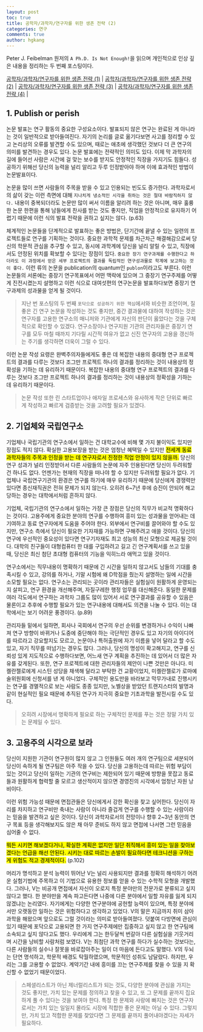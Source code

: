 ```yaml
---
layout: post
toc: true
title: 공학자/과학자/연구자를 위한 생존 전략 (2)
categories: 연구
comments: true
author: hgkang
---
```


Peter J. Feibelman 원저의 `A Ph.D. Is Not Enough!`을 읽으며 개인적으로 인상 깊은 내용을 정리하는 두 번째 포스팅이다.

[공학자/과학자/연구자를 위한 생존 전략 (1)][enough1] |
[공학자/과학자/연구자를 위한 생존 전략 (2)][enough2] |
[공학자/과학자/연구자를 위한 생존 전략 (3)][enough3] |
[공학자/과학자/연구자를 위한 생존 전략 (4)][enough4] |

## 1. Publish or perish

논문 발표는 연구 활동의 중요한 구성요소이다. 발표되지 않은 연구는 완료된 게 아니라는 것이 일반적으로 받아들여진다. 자기의 논리를 글로 옮기다보면 사고를 정리할 수 있고 논리상의 오류를 발견할 수도 있으며, 때로는 애초에 생각했던 것보다 더 큰 연구의 의미를 발견하는 경우도 있다. 논문 발표에는 전략적인 의미도 있다. 이제 막 과학자의 길에 들어선 사람은 시간에 걸 맞는 보수를 받지도 안정적인 직장을 가지기도 힘들다. 성공하기 위해선 당신의 능력을 널리 알리고 두루 인정받아야 하며 이에 효과적인 방법이 논문발표이다.

논문을 많이 쓰면 사람들의 주목을 받을 수 있고 인용되는 빈도도 증가한다. 과학자로서의 삶이 갖는 이런 측면에 대해 `지나치게 냉소적인 시각을 취하는 것은 절대 바람직하지 않다.` 내용이 중복되더라도 논문만 많이 써서 이름을 알리려 하는 것은 아니며, 매우 훌륭한 논문 한편을 통해 남들에게 찬사를 받는 것도 좋지만, 직업을 안정적으로 유지하기 어렵기 때문에 이런 식의 발표 전략을 권하고 싶지는 않다. (p.63)

체계적인 논문들을 단계적으로 발표하는 좋은 방법은, 단기간에 끝낼 수 있는 일련의 프로젝트들로 연구를 기획하는 것이다. 중요한 과학적 문제를 차근차근 해결해감으로써 당신의 학문적 관심을 추구할 수 있고, 동시에 과학계에 당신을 널리 알릴 수 있고, 직장에서도 안정된 위치를 확보할 수 있다는 장점이 있다. `중요한 장기 연구과제를 수행한다고 하더라도 이 과정에서 얻은 세부 프로젝트의 결과를 독립적인 연구성과물로 학계에 보고하는 것이 좋다.` 이런 류의 논문을 publication의 quantum인 `publon`이라고도 부른다. 이런 논문들의 서론에는 중장기 연구목표에서 어떤 맥락에 있으며 그 중장기 연구주제를 어떻게 진전시켰는지 설명하고 이런 식으로 대여섯편의 연구논문을 발표하다보면 중장기 연구과제의 성과물을 얻게 될 것이다.

> 지난 번 포스팅의 두 번째 `포닥으로 성공하기 위한 핵심`에서와 비슷한 조언이며, 질 좋은 긴 연구 논문을 작성하는 것도 좋지만, 중간 결과물에 대하여 작성하는 것은 연구자를 고용한 연구소의 매니저와 기관에게 자신의 판단이 옳았다는 것을 구체적으로 확인할 수 있겠다. 연구소장이나 연구지원 기관의 관리자들은 중장기 연구를 모두 마칠 때까지 기다릴 시간적 여유가 없고 신진 연구자의 고용을 갱신하는 주기를 생각하면 더욱이 그럴 수 있다.

이런 논문 작성 요령은 완벽주의자들에게도 좋은 데 복잡한 내용의 중대형 연구 프로젝트의 결과를 다루는 것보다 조그만 프로젝트 하나의 결과를 정리하는 것이 내용상의 정확성을 기하는 데 유리하기 때문이다. 복잡한 내용의 중대형 연구 프로젝트의 결과를 다루는 것보다 조그만 프로젝트 하나의 결과를 정리하는 것이 내용상의 정확성을 기하는 데 유리하기 때문이다.

> 논문 작성 또한 린 스타트업이나 애자일 프로세스와 유사하게 작은 단위로 빠르게 작성하고 빠르게 검증받는 것을 고려할 필요가 있겠다.

## 2. 기업체와 국립연구소

기업체나 국립기관의 연구소에서 일하는 건 대학교수에 비해 몇 가지 불이익도 있지만 장점도 적지 않다. 확실한 고용보장을 받는 것은 엄청난 혜택일 수 있지만 <mark>전세계 동료 과학자들의 주목과 인정을 받는 데 연구자로서 진정한 직업 안정이 있지 않을까.</mark> 당신의 연구 성과가 널리 인정받아서 다른 사람들의 논문에 자주 인용된다면 당신이 두려워할 건 하나도 없다. 언젠가는 현재의 직장을 떠나야 할 수 있지만 두려워할 필요가 없다. 기업체나 국립연구기관의 환경은 연구를 하기에 매우 유리하기 때문에 당신에게 경쟁력만 있다면 종신재직권은 전혀 문제가 되지 않는다. 오히려 6~7년 후에 승진이 안되어 해고당하는 경우는 대학에서처럼 흔하지 않다.

기업체, 국립기관의 연구소에서 일하는 가장 큰 장점은 당신의 직무가 비교적 명확하다는 것이다. 고용주에게 중요한 분야의 연구를 수행하여 흥미 있는 성과물을 얻어내는 데 기여하고 동료 연구자에게 도움을 주어야 한다. 외부에서 연구비를 끌어와야 할 수도 있지만, 연구소 측에서 당신이 필요한 기자재를 가능하면 구해주려고 애쓸 것이다. 당신의 연구에 우선적인 중요성이 있다면 연구기자재도 최고 성능의 최신 모형으로 제공될 것이다. 대학의 친구들이 대형컴퓨터 한 대를 구입하려고 길고 긴 연구계획서를 쓰고 있을 때, 당신은 최신 첨단 초대형 컴퓨터의 기능을 익히느라 애먹고 있을 것이다.

연구소에서는 직무내용이 명확하기 때문에 긴 시간을 일하지 않고서도 남들의 기대를 충족시킬 수 있고, 강의를 하거나, 기말 시험에 왜 D학점을 줬는지 설명하는 일에 시간을 소모할 필요는 없다. 연구소는 관리되는 곳이라 관리자들은 실험실이 원활하게 운영되는지 살피고, 연구 환경을 개선해주며, 자질구레한 행정 업무를 대신해준다. 동일한 문제를 여러 각도에서 연구하는 과학자 그룹도 많이 있어서 서로 연구결과를 공유할 수 있음은 물론이고 추후에 수행할 필요가 있는 연구내용에 대해서도 의견을 나눌 수 있다. 이는 대학에서는 보기 어려운 풍경이다. (p.89)

관리자들 밑에서 일하면, 회사나 국회에서 연구의 우선 순위를 변경하거나 수익이 나빠져 연구 방향이 바뀌거나 도중에 중단해야 하는 극단적인 경우도 있고 자기의 아이디어를 따르라고 강요할지도 모르고, 논문이나 특허출원에 자기 이름을 넣어 달라고 할 수도 있고, 자기 직무를 떠넘기는 경우도 많다. 그러나, 당신의 명성이 확고해지고, 연구를 신뢰성 있게 지도적으로 수행하다보면, 어느새 연구 계획을 추진하는 데 있어서 더 많은 자유를 갖게된다.
또한, 연구 프로젝트에 대한 관리자들의 제안이 나쁜 것만은 아니다. 미켈란젤로에게 시스틴 성당을 채색해 달라고 부탁한 건 교황이었지, 미켈란젤로가 로마예술위원회에 신청서를 낸 게 아니었다. 구체적인 용도만을 바라보고 막무가내로 진행시키는 연구를 경멸적으로 보는 사람도 종종 있지만, 노벨상을 받았던 트랜지스터의 발명과 같이 현실적인 필요 때문에 추직된 연구가 지극히 중요한 기초과학을 발전시킬 수도 있다.

> 오히려 시장에서 명확하게 필요로 하는 구체적인 문제를 푸는 것은 정말 가치 있는 문제일 수 있다.

## 3. 고용주의 시각으로 보라

당신이 지원한 기관이 연구원이 많지 않고 그 인원들도 여러 개의 연구팀으로 세분되어 당신이 속하게 될 연구팀은 아주 작을 수 있다. 당신을 고용하는데 따르는 위험 부담이 있는 것이고 당신이 일하는 기관의 연구비는 제한되어 있기 때문에 방향을 못잡고 동료들과 원활하게 협력할 줄 모르고 생산적이지 않으면 경영진의 시각에서 엄청난 자원 낭비이다.

이런 위험 가능성 때문에 면접관들은 당신에게서 강한 확신을 찾고 싶어한다. 당신이 자리를 차지하고 연구비만 축내는 사람이 아니라 즐겁게 연구를 수행할 수 있는 사람이라는 믿음을 발견하고 싶은 것이다. 당신이 과학자로서의 전망이나 향후 2~3년 동안의 연구 목표 등을 생각해보지도 않은 채 아무 준비도 하지 않고 면접에 나서면 그런 믿음을 심어줄 수 없다.

<mark>뭐든 시키면 해보겠다거나, 확실한 계획은 없지만 일단 취직해서 흥미 있는 일을 찾아보겠다는 언급을 해선 안된다. 시키는 대로 따르는 손발이 필요하다면 테크니션을 구하는 게 위험도 적고 경제적이다.</mark> (p.102)

머리가 명석하고 분석 능력이 뛰어난 V는 널리 사용되지만 결과를 정확히 해석하기 어려운 실험기법에 주목하고 이 기법으로 유용한 정보를 얻을 수 있는 수학적 모형을 개발했다. 그러나, V는 비공개 면접에서 자신이 오로지 특정 분야만의 전문가로 분류되고 싶지 않다고 했다. 한 분야만을 계속 파고든다면 나중에 다른 분야에서 일할 자유를 잃게 되지 않겠냐는 논리였다. 자기에게는 다양한 연구분야에 공헌할 능력이 있으며, 특정 분야에서만 오랫동안 일하는 것은 위험하다고 생각하고 있었다. V의 말은 지금까지 취미 삼아 과학을 해왔으며 앞으로도 그럴 것이라는 의미로 받아들여졌다. 덧붙여 다방면에 관심이 있기 때문에 포닥으로 고용되면 한 가지 연구주제에만 집중하고 싶지 않고 한 연구팀에 소속되고 싶지 않다고도 했다. 우리에게 그는 한두달씩 번갈아 다른 실험실을 기웃거리며 시간을 낭비할 사람처럼 보였다. V는 최첨단 과학 연구를 하다가 실수하는 것보다는, 다른 사람들의 실수나 잘못을 바로잡아주는 일이 더 마음에 든다고도 말했다.
V의 두뇌는 단연 명석하고, 학문적 배경도 탁월하였으며, 학문적인 성취도 남달랐다. 하지만, 우리는 그를 고용할 수 없었다. 계약기간 내에 흥미를 끄는 연구주제를 찾을 수 있을 지 확신할 수 없었기 때문이었다.

> 스페셜리스트가 아닌 제너럴리스트가 되는 것도, 다양한 분야에 관심을 가지는 것도 좋지만, 가치 있는 문제를 정의하고 찾을 수 있고, 또 그 문제를 끝까지 집요하게 풀 수 있다는 것을 보여야 한다.
> 특정 한 문제와 사랑에 빠지는 것은 연구자로서는 가치 있는 일일지 몰라도 시장에 적합한 좋은 문제는 아닐 수 있다. 그렇지만, 가치 있고 적합한 문제를 찾았다면 그 문제를 끝까지 풀어내야겠다는 자세가 필요하다.

[enough1]: https://honggkang.github.io/%EC%97%B0%EA%B5%AC/2021/10/09/phd-is-not-enough1.html
[enough2]: https://honggkang.github.io/%EC%97%B0%EA%B5%AC/2021/10/11/phd-is-not-enough2.html
[enough3]: https://honggkang.github.io/%EC%97%B0%EA%B5%AC/2021/10/15/phd-is-not-enough3.html
[enough4]: https://honggkang.github.io/%EC%97%B0%EA%B5%AC/2021/10/17/phd-is-not-enough4.html
